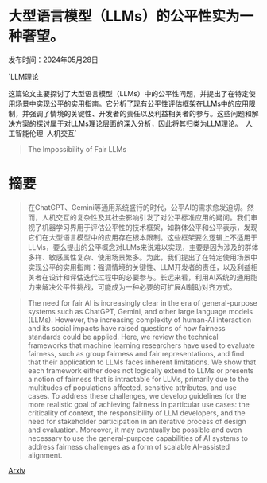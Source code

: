 # 大型语言模型（LLMs）的公平性实为一种奢望。

发布时间：2024年05月28日

`LLM理论

这篇论文主要探讨了大型语言模型（LLMs）中的公平性问题，并提出了在特定使用场景中实现公平的实用指南。它分析了现有公平性评估框架在LLMs中的应用限制，并强调了情境的关键性、开发者的责任以及利益相关者的参与。这些问题和解决方案的探讨属于对LLMs理论层面的深入分析，因此将其归类为LLM理论。` `人工智能伦理` `人机交互`

> The Impossibility of Fair LLMs

# 摘要

> 在ChatGPT、Gemini等通用系统盛行的时代，公平AI的需求愈发迫切。然而，人机交互的复杂性及其社会影响引发了对公平标准应用的疑问。我们审视了机器学习界用于评估公平性的技术框架，如群体公平和公平表示，发现它们在大型语言模型中的应用存在根本限制。这些框架要么逻辑上不适用于LLMs，要么提出的公平概念对LLMs来说难以实现，主要是因为涉及的群体多样、敏感属性复杂、使用场景繁多。为此，我们提出了在特定使用场景中实现公平的实用指南：强调情境的关键性、LLM开发者的责任，以及利益相关者在设计和评估迭代过程中的必要参与。长远来看，利用AI系统的通用能力来解决公平性挑战，可能成为一种必要的可扩展AI辅助对齐方式。

> The need for fair AI is increasingly clear in the era of general-purpose systems such as ChatGPT, Gemini, and other large language models (LLMs). However, the increasing complexity of human-AI interaction and its social impacts have raised questions of how fairness standards could be applied. Here, we review the technical frameworks that machine learning researchers have used to evaluate fairness, such as group fairness and fair representations, and find that their application to LLMs faces inherent limitations. We show that each framework either does not logically extend to LLMs or presents a notion of fairness that is intractable for LLMs, primarily due to the multitudes of populations affected, sensitive attributes, and use cases. To address these challenges, we develop guidelines for the more realistic goal of achieving fairness in particular use cases: the criticality of context, the responsibility of LLM developers, and the need for stakeholder participation in an iterative process of design and evaluation. Moreover, it may eventually be possible and even necessary to use the general-purpose capabilities of AI systems to address fairness challenges as a form of scalable AI-assisted alignment.

[Arxiv](https://arxiv.org/abs/2406.03198)